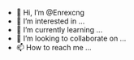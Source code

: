 - 👋 Hi, I’m @Enrexcng
- 👀 I’m interested in ...
- 🌱 I’m currently learning ...
- 💞️ I’m looking to collaborate on ...
- 📫 How to reach me ...

<!---
Enrexcng/Enrexcng is a ✨ special ✨ repository because its `README.md` (this file) appears on your GitHub profile.
You can click the Preview link to take a look at your changes.
--->
